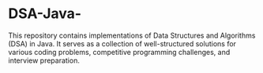 # DSA-Java-
This repository contains implementations of Data Structures and Algorithms (DSA) in Java. It serves as a collection of well-structured solutions for various coding problems, competitive programming challenges, and interview preparation.
